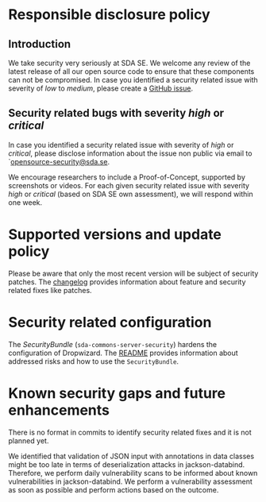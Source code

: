 # Responsible disclosure policy
## Introduction
We take security very seriously at SDA SE. We welcome any review of the latest release of all our open source code to ensure that these components can not be compromised.
In case you identified a security related issue with severity of _low_ to _medium_, please create a [GitHub issue](https://github.com/SDA-SE/sda-dropwizard-commons/issues). 

## Security related bugs with severity _high_ or _critical_
In case you identified a security related issue with severity of _high_ or _critical_, please disclose information about the issue non public via email to `opensource-security@sda.se.

We encourage researchers to include a Proof-of-Concept, supported by screenshots or videos.
For each given security related issue with severity _high_ or _critical_ (based on SDA SE own assessment), we will respond within one week.

# Supported versions and update policy
Please be aware that only the most recent version will be subject of security patches.
The [changelog](https://github.com/SDA-SE/sda-dropwizard-commons/releases/) provides information about feature and security related fixes like patches.

# Security related configuration
The _SecurityBundle_ (`sda-commons-server-security`) hardens the configuration of Dropwizard. The [README](https://github.com/SDA-SE/sda-dropwizard-commons/tree/master/sda-commons-server-security) provides information about addressed risks and how to use the `SecurityBundle`.

# Known security gaps and future enhancements
There is no format in commits to identify security related fixes and it is not planned yet.

We identified that validation of JSON input with annotations in data classes might be too late in terms of deserialization attacks in jackson-databind. Therefore, we perform daily vulnerability scans to be informed about known vulnerabilities in jackson-databind. We perform a vulnerability assessment as soon as possible and perform actions based on the outcome.
